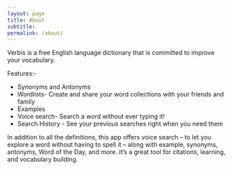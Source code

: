```yaml
---
layout: page
title: About
subtitle:
permalink: /about/
---
```

Verbis is a free English language dictionary that is committed to improve your vocabulary.


Features:-

- Synonyms and Antonyms
- Wordlists- Create and share your word collections with your friends and family
- Examples
- Voice search- Search a word without ever typing it!
- Search History - See your previous searches right when you need them

In addition to all the definitions, this app offers voice search – to let you explore a word without having to spell it – along with example, synonyms, antonyms, Word of the Day, and more. It’s a great tool for citations, learning, and vocabulary building.
